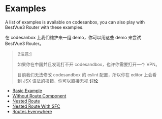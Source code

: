 # Examples

A list of examples is available on codesanbox, you can also play with BestVue3 Router with these examples.

在 codesanbox 上我们维护来一组 demo，你可以用这些 demo 来尝试 BestVue3 Router。

> [!注意:]
>
> 如果你在中国并且发现打不开 codesandbox，也许你需要打开一个 VPN。
>
> 目前我们无法修改 codesandbox 的 eslint 配置，所以你在 editor 上会看到 JSX 语法的报错，你可以直接无视
> [讨论](https://github.com/codesandbox/codesandbox-client/discussions/5260)

-   [Basic Example](https://codesandbox.io/s/bv3-router-example-basic-yxgtz)
-   [Without Route Component](https://codesandbox.io/s/bv3-router-example-without-route-eti7b)
-   [Nested Route](https://codesandbox.io/s/bv3-router-example-nested-route-mqyum?file=/src/main.js)
-   [Nested Route With SFC](https://codesandbox.io/s/bv3-router-example-sfc-nest-luw1o?file=/src/main.js)
-   [Routes Everywhere](https://codesandbox.io/s/bv3-router-example-routes-everywhere-yy5mo?file=/src/main.js)
